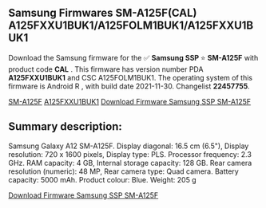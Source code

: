 <h2>Samsung Firmwares SM-A125F(CAL) A125FXXU1BUK1/A125FOLM1BUK1/A125FXXU1BUK1</h2>
Download the Samsung firmware for the ✅ <strong>Samsung SSP </strong> ⭐ <strong>SM-A125F</strong> with product code <strong>CAL</strong> . This firmware has version number PDA <strong>A125FXXU1BUK1</strong> and CSC A125FOLM1BUK1. The operating system of this firmware is Android R , with build date 2021-11-30. Changelist <strong>22457755</strong>.


[SM-A125F](https://samfirm.shop/samsung/model/SM-A125F)
[A125FXXU1BUK1](https://samfirm.shop/samsung/pda/A125FXXU1BUK1)
[Download Firmware Samsung SSP SM-A125F](https://samfirm.shop/samsung/firmware/479014)
<h2>Summary description:</h2>
<p>Samsung Galaxy A12 SM-A125F. Display diagonal: 16.5 cm (6.5"), Display resolution: 720 x 1600 pixels, Display type: PLS. Processor frequency: 2.3 GHz. RAM capacity: 4 GB, Internal storage capacity: 128 GB. Rear camera resolution (numeric): 48 MP, Rear camera type: Quad camera. Battery capacity: 5000 mAh. Product colour: Blue. Weight: 205 g</p>


[Download Firmware Samsung SSP SM-A125F](https://samfirm.shop/samsung/firmware/479014)

